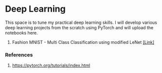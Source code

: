 # Deep Learning

This space is to tune my practical deep learning skills. I will develop various deep learning projects from the scratch using PyTorch and will upload the notebooks here.

1. Fashion MNIST - Multi Class Classification using modified LeNet [[Link]](https://github.com/GokulKarthik/deep-learning/blob/master/fashion-mnist.ipynb)

### References
1. https://pytorch.org/tutorials/index.html
